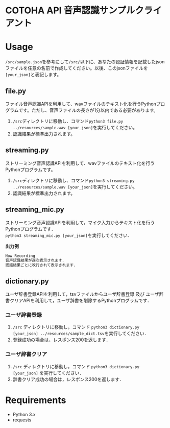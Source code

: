 COTOHA API 音声認識サンプルクライアント
====


# Usage
`/src/sample.json`を参考にして`/src/`以下に、あなたの認証情報を記載したjsonファイルを任意の名前で作成してください。以後、このjsonファイルを`[your_json]`と表記します。
## file.py  
ファイル音声認識APIを利用して、wavファイルのテキスト化を行うPythonプログラムです。ただし、音声ファイルの長さが1分以内である必要があります。

1. `/src`ディレクトリに移動し、コマンド`python3 file.py ../resources/sample.wav [your_json]`を実行してください。
1. 認識結果が標準出力されます。


## streaming.py
ストリーミング音声認識APIを利用して、wavファイルのテキスト化を行うPythonプログラムです。
1. `/src`ディレクトリに移動し、コマンド`python3 streaming.py ../resources/sample.wav [your_json]`を実行してください。
1. 認識結果が標準出力されます。

## streaming_mic.py
ストリーミング音声認識APIを利用して，マイク入力からテキスト化を行うPythonプログラムです．  
`python3 streaming_mic.py [your_json]`を実行してください．

**出力例**
```bash
Now Recording
音声認識結果が逐次表示されます．
認識結果ごとに改行されて表示されます．
```

## dictionary.py
ユーザ辞書登録APIを利用して，tsvファイルからユーザ辞書登録 及び ユーザ辞書クリアAPIを利用して，ユーザ辞書を削除するPythonプログラムです．  

### ユーザ辞書登録
 1. `/src` ディレクトリに移動し，コマンド `python3 dictionary.py [your_json] ../resources/sample_dict.tsv`を実行してください．
 1. 登録成功の場合は，レスポンス200を返します．

### ユーザ辞書クリア
 1. `/src` ディレクトリに移動し，コマンド `python3 dictionary.py [your_json]` を実行してください．
 1. 辞書クリア成功の場合は，レスポンス200を返します． 


# Requirements
- Python 3.x
- requests
